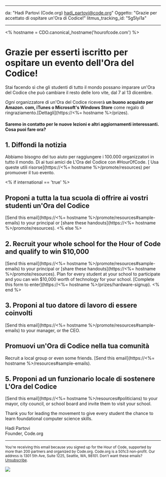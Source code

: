 * * *

da: "Hadi Partovi (Code.org) [&#104;&#x61;&#x64;&#105;&#x5f;&#112;&#x61;&#x72;&#116;&#x6f;&#118;&#x69;&#x40;&#99;&#x6f;&#100;&#x65;&#x2e;&#111;&#x72;&#103;](&#109;&#x61;&#105;&#x6c;&#x74;&#111;&#x3a;&#104;&#x61;&#x64;&#105;&#x5f;&#112;&#x61;&#x72;&#116;&#x6f;&#118;&#x69;&#x40;&#99;&#x6f;&#100;&#x65;&#x2e;&#111;&#x72;&#103;)" Oggetto: "Grazie per accettato di ospitare un'Ora di Codice!" litmus_tracking_id: "5g5lyi1a"

* * *

<% hostname = CDO.canonical_hostname('hourofcode.com') %>

# Grazie per esserti iscritto per ospitare un evento dell'Ora del Codice!

Stai facendo sì che gli studenti di tutto il mondo possano imparare un'Ora del Codice che può cambiare il resto delle loro vite, dal 7 al 13 dicembre.

*Ogni* organizzatore di un'Ora del Codice riceverà **un buono acquisto per Amazon. com, iTunes o Microsoft's Windows Store** come regalo di ringraziamento.[Dettagli](https://<%= hostname %>/prizes).

#### Saremo in contatto per le nuove lezioni e altri aggiornamenti interessanti. Cosa puoi fare ora?

## 1. Diffondi la notizia

Abbiamo bisogno del tuo aiuto per raggiungere i 100.000 organizzatori in tutto il mondo. Dì ai tuoi amici de L'Ora del Codice con #HourOfCode. [ Usa queste utili risorse](https://<%= hostname %>/promote/resources) per promuover il tuo evento.

<% if international == 'true' %>

## Proponi a tutta la tua scuola di offrire ai vostri studenti un'Ora del Codice

[Send this email](https://<%= hostname %>/promote/resources#sample-emails) to your principal or [share these handouts](https://<%= hostname %>/promote/resources). <% else %>

## 2. Recruit your whole school for the Hour of Code and qualify to win $10,000

[Send this email](https://<%= hostname %>/promote/resources#sample-emails) to your principal or [share these handouts](https://<%= hostname %>/promote/resources). Plan for every student at your school to participate and you can win $10,000 worth of technology for your school. [Complete this form to enter](https://<%= hostname %>/prizes/hardware-signup). <% end %>

## 3. Proponi al tuo datore di lavoro di essere coinvolti

[Send this email](https://<%= hostname %>/promote/resources#sample-emails) to your manager, or the CEO.

## Promuovi un'Ora di Codice nella tua comunità

Recruit a local group or even some friends. [Send this email](https://<%= hostname %>/resources#sample-emails).

## 5. Proponi ad un funzionario locale di sostenere L'Ora del Codice

[Send this email](https://<%= hostname %>/resources#politicians) to your mayor, city council, or school board and invite them to visit your school.

Thank you for leading the movement to give every student the chance to learn foundational computer science skills.

Hadi Partovi  
Founder, Code.org

* * *

<small> You're receiving this email because you signed up for the Hour of Code, supported by more than 200 partners and organized by Code.org. Code.org is a 501c3 non-profit. Our address is 1301 5th Ave, Suite 1225, Seattle, WA, 98101. Don't want these emails? <a href="%= unsubscribe_link %">Unsubscribe</a>. </small>

![](<%= tracking_pixel %>)